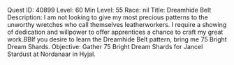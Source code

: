 Quest ID: 40899
Level: 60
Min Level: 55
Race: nil
Title: Dreamhide Belt
Description: I am not looking to give my most precious patterns to the unworthy wretches who call themselves leatherworkers. I require a showing of dedication and willpower to offer apprentices a chance to craft my great work.$B$BIf you desire to learn the Dreamhide Belt pattern, bring me 75 Bright Dream Shards.
Objective: Gather 75 Bright Dream Shards for Jancel Stardust at Nordanaar in Hyjal.
